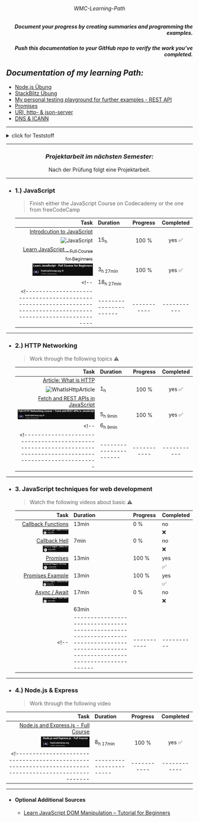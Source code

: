###### <p align="center"> WMC-Learning-Path </p>
 
##### <p align="right"> Document your progress by creating summaries and programming the examples.  </p>
##### <p align="right"> Push this documentation to your GitHub repo to verify the work you've completed. </p>  

## *Documentation of my learning Path:* 
- [Node.js Übung](https://github.com/IxI-Enki/WMCUebung-003)
- [StackBlitz Übung](https://github.com/IxI-Enki/WMCUebung-001)  
- [My personal testing playground for further examples - REST API](https://github.com/IxI-Enki/WmcUebung-004)
- [Promises](https://github.com/IxI-Enki/WmcUebung-005)
- [URI, http- & json-server](https://github.com/IxI-Enki/WmcUebung-006)
- [DNS & ICANN](https://github.com/IxI-Enki/WmcUebung-007)
---

<details>
  <summary> click for Teststoff </summary>

*Zusammenfassung des Teststoffs:*

- *Lernmaterialien:*  
  - Inhalte aus dem 5-stündigen Video sind prüfungsrelevant.  
  - Materialien auf Moodle sind ebenfalls prüfungsrelevant.

### *Themen für die Prüfung:*

#### *1. Asynchroner Code (Promises):*
  - Verständnis und Anwendung von asynchronem Code.  
  - Promises: Beispiele, Pseudocode schreiben und verstehen.  ✅  

#### *2. Multiple-Choice-Fragen:*  
  - *HTTP und HTTPS:* Methoden und Grundlagen.  
  - *JSON:* Was ist JSON, wie verwendet man es? Umgang mit JSON-Dateien (Vergleich mit XML).  
  - *DNS:* Grundlagen, Funktionsweise.  ✅  
  - *Fehlercodes:* Kategorien von Server- und Client-Fehlern (z. B. 404, 505, 303, 202).  ✅  

#### *3. Offene Fragen:*  
  - Unterschiede und Erklärung von synchronem und asynchronem Code.  
  - URL-Aufbau: Parameter, Struktur, Bestandteile.  ✅
  - Verständnis von HTTP-Methoden und deren Einsatz.  

#### *4. REST API (100% wichtig):*
  - Funktionalität von REST APIs erklären:  ✅  
    - Aufbau eines Requests und einer Response. ✅  
    - Daten parsen und weiterverarbeiten.  ✅  
  - Verständnis, wie REST APIs arbeiten und was sie ermöglichen.  ✅  

*Hinweis:* Alle Inhalte des Test haben gesamt eine Gewichtung von insgesamt 100 Punkten.
 
</details>

---

<div align="center">
 
### *Projektarbeit im nächsten Semester:*   
Nach der Prüfung folgt eine Projektarbeit. 
</div>

--- 

- ### 1.) JavaScript
  > Finish either the JavaScript Course on Codecademy or the one from freeCodeCamp

  <!----------------------------------------------------------------------------------------------------------------|----------------------|-----------|------------|-->  
   | Task                                                                                                    | Duration            | Progress | Completed |  
   |--------------------------------------------------------------------------------------------------------:|:--------------------|:--------:|:---------:|  
   | [ Introdcution to JavaScript ](https://www.codecademy.com/learn/introduction-to-javascript)               |                     |          |          |  
   | ![ JavaScript ](https://github.com/user-attachments/assets/15b2b634-fe97-44fa-8543-16722e1eb0f3)         | 15<sub>h</sub>      |  100 %   |  yes ✅  |  
   | [ Learn JavaScript <sub> - Full Course for Beginners</sub>](https://www.youtube.com/watch?v=PkZNo7MFNFg) |                     |          |          |  
   |  <img src="./img/javaCodeCamp.png" alt="javaCodeCamp" width=80%>                                        | 3<sub>h 27min</sub> |  100 %   |  yes ✅  |  
  <!--                                                                                                              | 18<sub>h 27min</sub> |           |           |-->  
  <!----------------------------------------------------------------------------------------------------------------|----------------------|-----------|-----------|-->  

---
- ### 2.) HTTP Networking
  > Work through the following topics ⚠️

  <!--------------------------------------------------------------------------------------------------------------|----------------------|-----------|------------|-->  
   | Task                                                                                                  | Duration            | Progress | Completed |  
   |------------------------------------------------------------------------------------------------------:|:--------------------|:--------:|:---------:|  
   | [Article: What is HTTP](https://www.freecodecamp.org/news/what-is-http/)                               |                     |          |           |  
   | ![WhatIsHttpArticle](https://github.com/user-attachments/assets/db2126a6-0dca-4704-8b70-2672e5d029e5)  | 1<sub>h</sub>       |   100 %  |  yes ✅  |  
   | [Fetch and REST APIs in JavaScript](https://www.youtube.com/watch?v=2JYT5f2isg4)                        |                     |          |          |  
   | <img src="./img/restCodeCamp.png" alt="restCodeCamp" width=100%>                                      | 5<sub>h 9min</sub>  |   100 %  |  yes ✅  |  
  <!--                                                                                                            |  6<sub>h 9min</sub>  |           |           |-->  
  <!--------------------------------------------------------------------------------------------------------------|----------------------|-----------|-----------|-->  

---
- ### 3. JavaScript techniques for web development 
  > Watch the following videos about basic ⚠️

  <!----------------------------------------------------------------------------------------------------------------------------|-----------|----------|-----------|-->  
   | Task                                                                                                               | Duration  | Progress | Completed |  
   |-------------------------------------------------------------------------------------------------------------------:|-----------|----------|-----------|  
   | [ Callback Functions](https://www.youtube.com/watch?v=GWq0XETTOTk&list=PLnHJACx3NwAfRUcuKaYhZ6T5NRIpzgNGJ&index=13) |   13min   |    0 %   |    no     |  
   | <img src="./img/callbackNuggets.png" alt="callbackNuggets" width=50%>                               |           |          |    ❌     |  
   | [ Callback Hell](https://www.youtube.com/watch?v=bx9xYPt2tdc&list=PLnHJACx3NwAfRUcuKaYhZ6T5NRIpzgNGJ&index=14)      |   7min    |    0 %   |    no     |  
   | <img src="./img/callbackHellNuggets.png" alt="callbackHellNuggets" width=50%>                                    |           |          |    ❌     |  
   | [ Promises](https://www.youtube.com/watch?v=IBjmTlShf6U&list=PLnHJACx3NwAfRUcuKaYhZ6T5NRIpzgNGJ&index=15)           |   13min   |  100 %   |   yes     |  
   | <img src="./img/promisesNuggets.png" alt="promisesNuggets" width=50%>                                        |           |          |    ✅     |  
   | [ Promises Example](https://www.youtube.com/watch?v=GKVA6jYrgKc&list=PLnHJACx3NwAfRUcuKaYhZ6T5NRIpzgNGJ&index=16)   |   13min   |  100 %   |   yes     |  
   | <img src="./img/promisesExampleNuggets.png" alt="promisesExampleNuggets" width=50%>                                 |           |          |    ✅     |  
   | [ Async / Await](https://www.youtube.com/watch?v=iHrVo5fvmzE&list=PLnHJACx3NwAfRUcuKaYhZ6T5NRIpzgNGJ&index=17)      |   17min   |    0 %   |    no     |  
   | <img src="./img/asyncNuggets.png" alt="asyncNuggetsNuggets" width=50%>                                       |           |          |    ❌     |  
   |                                                                                                                                         |   63min   |          |           |  
  <!--|--------------------------------------------------------------------------------------------------------------------------------------|-----------|----------|-----------|-->  

---
- ### 4.) Node.js & Express
  >  Work through the following video 

<div align="center">
 
  <!-----------------------------------------------------------------------------------------------------|-----------------------|-----------|-----------|-->  
   | Task                                                                                          | Duration            | Progress | Completed |  
   |----------------------------------------------------------------------------------------------:|:--------------------|:--------:|:---------:|  
   | [Node.js and Express.js - Full Course](https://www.youtube.com/watch?app=desktop&v=Oe421EPjeBE) |                     |          |           |  
   | <img src="./img/nodejsCodeCamp.png" alt="nodejsCodeCamp" width=60%>                           | 8<sub>h 17min</sub> |   100 %  |   yes ✅  |  
  <!-----------------------------------------------------------------------------------------------------|-----------------------|-----------|------------|-->  
  
</div>
   

---
- #### Optional Additional Sources
  - [Learn JavaScript DOM Manipulation – Tutorial for Beginners](https://www.youtube.com/watch?v=IWRS_AM2fiE)
